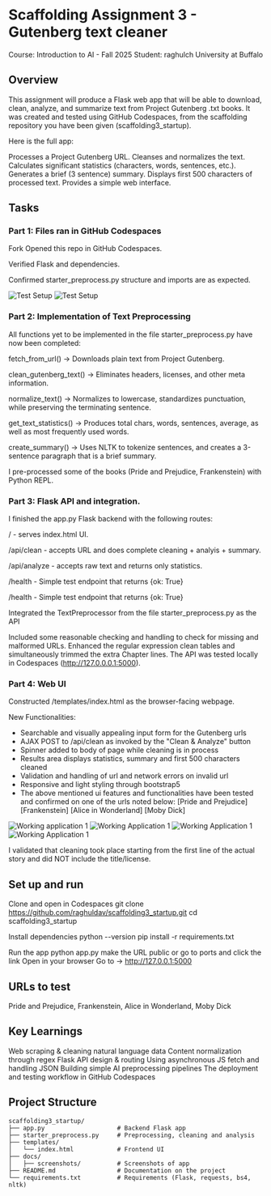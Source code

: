 # Scaffolding Assignment 3 - Gutenberg text cleaner

Course: Introduction to AI - Fall 2025
Student: raghulch
University at Buffalo

## Overview


This assignment will produce a Flask web app that will be able to download, clean, analyze, and summarize text from Project Gutenberg .txt books.
It was created and tested using GitHub Codespaces, from the scaffolding repository you have been given (scaffolding3_startup).

Here is the full app:

Processes a Project Gutenberg URL.
Cleanses and normalizes the text.
Calculates significant statistics (characters, words, sentences, etc.).
Generates a brief (3 sentence) summary.
Displays first 500 characters of processed text.
Provides a simple web interface.

## Tasks
### Part 1: Files ran in GitHub Codespaces 

Fork 
Opened this repo in GitHub Codespaces.

Verified Flask and dependencies.

Confirmed starter_preprocess.py structure and imports are as expected.

![Test Setup](docs/screenshots/setup_ok.png)
![Test Setup](docs/screenshots/setup_ok1.png)

### Part 2: Implementation of Text Preprocessing

All functions yet to be implemented in the file starter_preprocess.py have now been completed:

fetch_from_url() → Downloads plain text from Project Gutenberg.

clean_gutenberg_text() → Eliminates headers, licenses, and other meta information.

normalize_text() → Normalizes to lowercase, standardizes punctuation, while preserving the terminating sentence.

get_text_statistics() → Produces total chars, words, sentences, average, as well as most frequently used words.

create_summary() → Uses NLTK to tokenize sentences, and creates a 3-sentence paragraph that is a brief summary.

I pre-processed some of the books (Pride and Prejudice, Frankenstein) with Python REPL.

### Part 3: Flask API and integration.

I finished the app.py Flask backend with the following routes:

/ - serves index.html UI.

 /api/clean - accepts URL and does complete cleaning + analyis + summary.

 /api/analyze - accepts raw text and returns only statistics.

 /health - Simple test endpoint that returns {ok: True}

/health - Simple test endpoint that returns {ok: True}

Integrated the TextPreprocessor from the file starter_preprocess.py as the API

Included some reasonable checking and handling to check for missing and malformed URLs.
Enhanced the regular expression clean tables and simultaneously trimmed the extra Chapter lines. 
The API was tested locally in Codespaces (http://127.0.0.0.1:5000).


### Part 4: Web UI


Constructed /templates/index.html as the browser-facing webpage.

New Functionalities: 

- Searchable and visually appealing input form for the Gutenberg urls 
- AJAX POST to /api/clean as invoked by the "Clean & Analyze" button 
- Spinner added to body of page while cleaning is in process 
- Results area displays statistics, summary and first 500 characters cleaned 
- Validation and handling of url and network errors on invalid url 
- Responsive and light styling through bootstrap5 
- The above mentioned ui features and functionalities have been tested and confirmed on one of the urls noted below: 
[Pride and Prejudice] 
[Frankenstein] 
[Alice in Wonderland] 
[Moby Dick]

![Working application 1](docs/screenshots/working_application_1.png)
![Working Application 1](docs/screenshots/working_application_2.png)
![Working Application 1](docs/screenshots/working_application_3.png)
![Working Application 1](docs/screenshots/working_application_4.png)

I validated that cleaning took place starting from the first line of the actual story and did NOT include the title/license.

## Set up and run 
Clone and open in Codespaces 
git clone https://github.com/raghuldav/scaffolding3_startup.git
cd scaffolding3_startup 

Install dependencies 
python --version 
pip install -r requirements.txt 

Run the app 
python app.py 
make the URL public or go to ports and click the link
Open in your browser 
Go to → http://127.0.0.1:5000 

## URLs to test 

Pride and Prejudice, 
Frankenstein, 
Alice in Wonderland, 
Moby Dick

## Key Learnings 

Web scraping & cleaning natural language data 
Content normalization through regex 
Flask API design & routing 
Using asynchronous JS fetch and handling JSON 
Building simple AI preprocessing pipelines 
The deployment and testing workflow in GitHub Codespaces 

## Project Structure 

```text
scaffolding3_startup/
├── app.py                    # Backend Flask app 
├── starter_preprocess.py     # Preprocessing, cleaning and analysis 
├── templates/                
│   └── index.html            # Frontend UI                         
├── docs/                     
│   ├── screenshots/          # Screenshots of app 
├── README.md                 # Documentation on the project 
└── requirements.txt          # Requirements (Flask, requests, bs4, nltk) 
